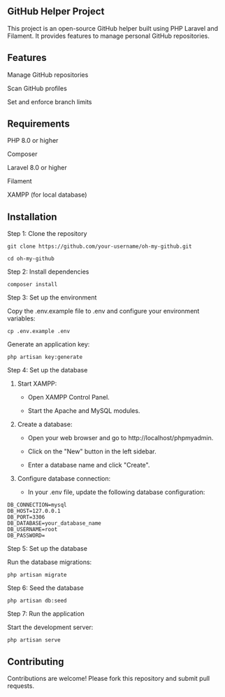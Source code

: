 ## GitHub Helper Project

This project is an open-source GitHub helper built using PHP Laravel and Filament. It provides features to manage personal GitHub repositories.

## Features

Manage GitHub repositories

Scan GitHub profiles

Set and enforce branch limits


## Requirements

PHP 8.0 or higher

Composer

Laravel 8.0 or higher

Filament

XAMPP (for local database)


## Installation
Step 1: Clone the repository

```
git clone https://github.com/your-username/oh-my-github.git
```
```
cd oh-my-github
 ```

Step 2: Install dependencies

``` 
composer install
```

Step 3: Set up the environment

Copy the .env.example file to .env and configure your environment variables:

```
cp .env.example .env
```

Generate an application key:
```
php artisan key:generate
```

Step 4: Set up the database


1. Start XAMPP:

   - Open XAMPP Control Panel.
   
   - Start the Apache and MySQL modules.


2. Create a database:


   - Open your web browser and go to http://localhost/phpmyadmin.

   - Click on the "New" button in the left sidebar.

   - Enter a database name and click "Create".


3. Configure database connection:


   - In your .env file, update the following database configuration:

```
DB_CONNECTION=mysql
DB_HOST=127.0.0.1
DB_PORT=3306
DB_DATABASE=your_database_name
DB_USERNAME=root
DB_PASSWORD=
```
Step 5: Set up the database

Run the database migrations:
```
php artisan migrate
```

Step 6: Seed the database 

```
php artisan db:seed
```

Step 7: Run the application

Start the development server:
```
php artisan serve
```


## Contributing

Contributions are welcome! Please fork this repository and submit pull requests.
